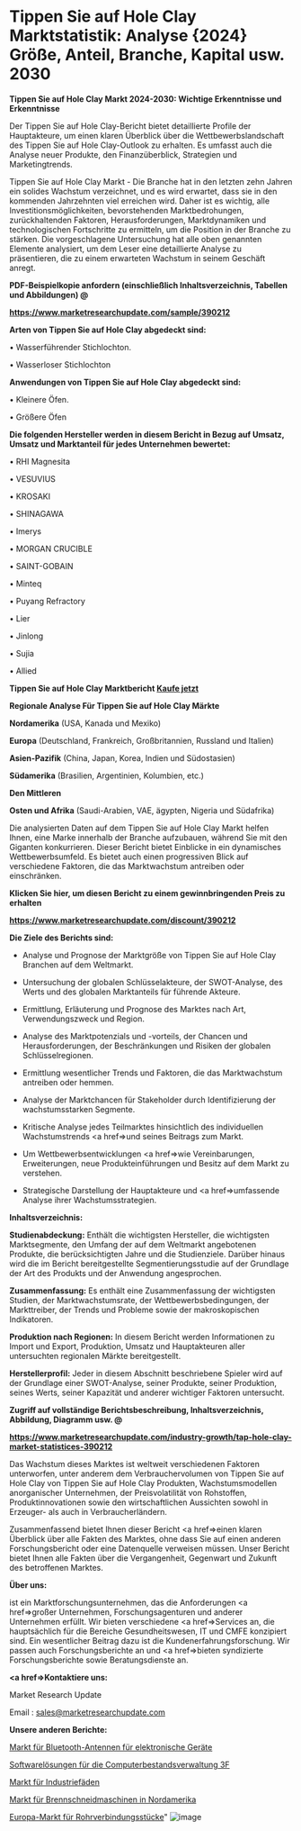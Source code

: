 # Tippen Sie auf Hole Clay Marktstatistik: Analyse {2024} Größe, Anteil, Branche, Kapital usw. 2030

<strong>Tippen Sie auf Hole Clay Markt 2024-2030: Wichtige Erkenntnisse und Erkenntnisse</strong>

Der Tippen Sie auf Hole Clay-Bericht bietet detaillierte Profile der Hauptakteure, um einen klaren Überblick über die Wettbewerbslandschaft des Tippen Sie auf Hole Clay-Outlook zu erhalten. Es umfasst auch die Analyse neuer Produkte, den Finanzüberblick, Strategien und Marketingtrends.

Tippen Sie auf Hole Clay Markt - Die Branche hat in den letzten zehn Jahren ein solides Wachstum verzeichnet, und es wird erwartet, dass sie in den kommenden Jahrzehnten viel erreichen wird. Daher ist es wichtig, alle Investitionsmöglichkeiten, bevorstehenden Marktbedrohungen, zurückhaltenden Faktoren, Herausforderungen, Marktdynamiken und technologischen Fortschritte zu ermitteln, um die Position in der Branche zu stärken. Die vorgeschlagene Untersuchung hat alle oben genannten Elemente analysiert, um dem Leser eine detaillierte Analyse zu präsentieren, die zu einem erwarteten Wachstum in seinem Geschäft anregt.



<strong><b>PDF-Beispielkopie anfordern (einschließlich Inhaltsverzeichnis, Tabellen und Abbildungen) @ </b></strong>

<strong><a href=https://www.marketresearchupdate.com/sample/390212>

<strong>https://www.marketresearchupdate.com/sample/390212</u></a></strong></strong>



<strong>Arten von Tippen Sie auf Hole Clay abgedeckt sind:</strong>

• Wasserführender Stichlochton.

• Wasserloser Stichlochton



<strong>Anwendungen von Tippen Sie auf Hole Clay abgedeckt sind:</strong>

• Kleinere Öfen.

• Größere Öfen



<strong>Die folgenden Hersteller werden in diesem Bericht in Bezug auf Umsatz, Umsatz und Marktanteil für jedes Unternehmen bewertet:</strong>

• RHI Magnesita

• VESUVIUS

• KROSAKI

• SHINAGAWA

• Imerys

• MORGAN CRUCIBLE

• SAINT-GOBAIN

• Minteq

• Puyang Refractory

• Lier

• Jinlong

• Sujia

• Allied



<strong>Tippen Sie auf Hole Clay Marktbericht <a href=https://www.marketresearchupdate.com/buynow/390212>Kaufe jetzt</a></strong>



<strong>Regionale Analyse Für Tippen Sie auf Hole Clay Märkte</strong>



<strong>Nordamerika</strong> (USA, Kanada und Mexiko)



<strong>Europa</strong> (Deutschland, Frankreich, Großbritannien, Russland und Italien)



<strong>Asien-Pazifik</strong> (China, Japan, Korea, Indien und Südostasien)



<strong>Südamerika</strong> (Brasilien, Argentinien, Kolumbien, etc.)



<strong>Den Mittleren</strong> 

<strong>Osten und Afrika</strong> (Saudi-Arabien, VAE, ägypten, Nigeria und Südafrika)

Die analysierten Daten auf dem Tippen Sie auf Hole Clay Markt helfen Ihnen, eine Marke innerhalb der Branche aufzubauen, während Sie mit den Giganten konkurrieren. Dieser Bericht bietet Einblicke in ein dynamisches Wettbewerbsumfeld. Es bietet auch einen progressiven Blick auf verschiedene Faktoren, die das Marktwachstum antreiben oder einschränken.



<strong>Klicken Sie hier, um diesen Bericht zu einem gewinnbringenden Preis zu erhalten
</strong>

<strong><a href=https://www.marketresearchupdate.com/discount/390212>https://www.marketresearchupdate.com/discount/390212</b></u></strong></a>



<strong>Die Ziele des Berichts sind:</strong>

- Analyse und Prognose der Marktgröße von Tippen Sie auf Hole Clay Branchen auf dem Weltmarkt.

- Untersuchung der globalen Schlüsselakteure, der SWOT-Analyse, des Werts und des globalen Marktanteils für führende Akteure.

- Ermittlung, Erläuterung und Prognose des Marktes nach Art, Verwendungszweck und Region.

- Analyse des Marktpotenzials und -vorteils, der Chancen und Herausforderungen, der Beschränkungen und Risiken der globalen Schlüsselregionen.

- Ermittlung wesentlicher Trends und Faktoren, die das Marktwachstum antreiben oder hemmen.

- Analyse der Marktchancen für Stakeholder durch Identifizierung der wachstumsstarken Segmente.

- Kritische Analyse jedes Teilmarktes hinsichtlich des individuellen Wachstumstrends <a href=>und</a> seines Beitrags zum Markt.

- Um Wettbewerbsentwicklungen <a href=>wie</a> Vereinbarungen, Erweiterungen, neue Produkteinführungen und Besitz auf dem Markt zu verstehen.

- Strategische Darstellung der Hauptakteure und <a href=>umfas</a>sende Analyse ihrer Wachstumsstrategien.



<strong>Inhaltsverzeichnis:</strong>



<strong>Studienabdeckung:</strong> Enthält die wichtigsten Hersteller, die wichtigsten Marktsegmente, den Umfang der auf dem Weltmarkt angebotenen Produkte, die berücksichtigten Jahre und die Studienziele. Darüber hinaus wird die im Bericht bereitgestellte Segmentierungsstudie auf der Grundlage der Art des Produkts und der Anwendung angesprochen.



<strong>Zusammenfassung:</strong> Es enthält eine Zusammenfassung der wichtigsten Studien, der Marktwachstumsrate, der Wettbewerbsbedingungen, der Markttreiber, der Trends und Probleme sowie der makroskopischen Indikatoren.



<strong>Produktion nach Regionen:</strong> In diesem Bericht werden Informationen zu Import und Export, Produktion, Umsatz und Hauptakteuren aller untersuchten regionalen Märkte bereitgestellt.



<strong>Herstellerprofil:</strong> Jeder in diesem Abschnitt beschriebene Spieler wird auf der Grundlage einer SWOT-Analyse, seiner Produkte, seiner Produktion, seines Werts, seiner Kapazität und anderer wichtiger Faktoren untersucht.



<strong><b>Zugriff auf vollständige Berichtsbeschreibung, Inhaltsverzeichnis, Abbildung, Diagramm usw. @ </b></strong>

<strong><a href=https://www.marketresearchupdate.com/industry-growth/tap-hole-clay-market-statistices-390212>https://www.marketresearchupdate.com/industry-growth/tap-hole-clay-market-statistices-390212</a></strong>

Das Wachstum dieses Marktes ist weltweit verschiedenen Faktoren unterworfen, unter anderem dem Verbrauchervolumen von Tippen Sie auf Hole Clay von Tippen Sie auf Hole Clay Produkten, Wachstumsmodellen anorganischer Unternehmen, der Preisvolatilität von Rohstoffen, Produktinnovationen sowie den wirtschaftlichen Aussichten sowohl in Erzeuger- als auch in Verbraucherländern.

Zusammenfassend bietet Ihnen dieser Bericht <a href=>einen</a> klaren Überblick über alle Fakten des Marktes, ohne dass Sie auf einen anderen Forschungsbericht oder eine Datenquelle verweisen müssen. Unser Bericht bietet Ihnen alle Fakten über die Vergangenheit, Gegenwart und Zukunft des betroffenen Marktes.



<strong>Über uns:</strong>

 ist ein Marktforschungsunternehmen, das die Anforderungen <a href=>großer</a> Unternehmen, Forschungsagenturen und anderer Unternehmen erfüllt. Wir bieten verschiedene <a href=>Services</a> an, die hauptsächlich für die Bereiche Gesundheitswesen, IT und CMFE konzipiert sind. Ein wesentlicher Beitrag dazu ist die Kundenerfahrungsforschung. Wir passen auch Forschungsberichte an und <a href=>bieten</a> syndizierte Forschungsberichte sowie Beratungsdienste an.



<strong><a href=>Kontaktiere uns:</a></strong>

Market Research Update

Email : sales@marketresearchupdate.com



<strong>Unsere anderen Berichte:</strong>

<a href=https://www.linkedin.com/pulse/bluetooth-antennas-electronic-devices-market-1f>Markt für Bluetooth-Antennen für elektronische Geräte</a>

<a href=https://www.linkedin.com/pulse/computer-inventory-management-software-solutions-3f>Softwarelösungen für die Computerbestandsverwaltung 3F</a>

<a href=https://www.linkedin.com/pulse/industrial-threads-market-research-report-reveals>Markt für Industriefäden</a>

<a href=https://www.linkedin.com/pulse/north-america-flame-cutting-machines-market-2023>Markt für Brennschneidmaschinen in Nordamerika</a>

<a href=https://www.linkedin.com/pulse/europe-pipe-fittings-market-2023-2030-new-study-report>Europa-Markt für Rohrverbindungsstücke</a>"
![image](https://github.com/Gayatrikarjule/Market-Analysis-361/assets/97346546/40d0690e-c3f7-456f-89d8-d463114a2224)

